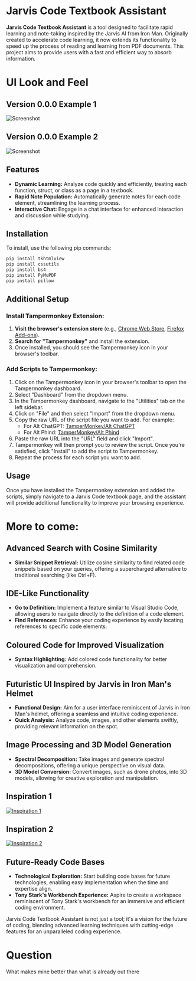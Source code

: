 # Jarvis Code Textbook Assistant

**Jarvis Code Textbook Assistant** is a tool designed to facilitate rapid learning and note-taking inspired by the Jarvis AI from Iron Man. Originally created to accelerate code learning, it now extends its functionality to speed up the process of reading and learning from PDF documents. This project aims to provide users with a fast and efficient way to absorb information. 

# UI Look and Feel

## Version 0.0.0 Example 1
![Screenshot](https://github.com/JadanPoll/Jarvis-Code-Textbook-Assistant/raw/main/Images/Screenshot%20(53).png)

## Version 0.0.0 Example 2
![Screenshot](https://github.com/JadanPoll/Jarvis-Code-Textbook-Assistant/raw/main/Images/Screenshot%20(74).png)

## Features

- **Dynamic Learning:** Analyze code quickly and efficiently, treating each function, struct, or class as a page in a textbook.
- **Rapid Note Population:** Automatically generate notes for each code element, streamlining the learning process.
- **Interactive Chat:** Engage in a chat interface for enhanced interaction and discussion while studying.

## Installation

To install, use the following pip commands:

```bash
pip install tkhtmlview
pip install cssutils
pip install bs4
pip install PyMuPDF
pip install pillow
```

## Additional Setup
### Install Tampermonkey Extension:

1. **Visit the browser's extension store** (e.g., [Chrome Web Store](https://chrome.google.com/webstore/detail/dhdgffkkebhmkfjojejmpbldmpobfkfo), [Firefox Add-ons](https://addons.mozilla.org/en-US/firefox/addon/tampermonkey/)).
2. **Search for "Tampermonkey"** and install the extension.
3. Once installed, you should see the Tampermonkey icon in your browser's toolbar.

### Add Scripts to Tampermonkey:

1. Click on the Tampermonkey icon in your browser's toolbar to open the Tampermonkey dashboard.
2. Select "Dashboard" from the dropdown menu.
3. In the Tampermonkey dashboard, navigate to the "Utilities" tab on the left sidebar.
4. Click on "File" and then select "Import" from the dropdown menu.
5. Copy the raw URL of the script file you want to add. For example:
   - For Alt ChatGPT: [TamperMonkey/Alt ChatGPT](https://github.com/JadanPoll/Jarvis-Code-Textbook-Assistant/raw/main/TamperMonkey/Alt%20ChatGPT)
   - For Alt Phind: [TamperMonkey/Alt Phind](https://github.com/JadanPoll/Jarvis-Code-Textbook-Assistant/raw/main/TamperMonkey/Alt%20Phind)
6. Paste the raw URL into the "URL" field and click "Import".
7. Tampermonkey will then prompt you to review the script. Once you're satisfied, click "Install" to add the script to Tampermonkey.
8. Repeat the process for each script you want to add.

## Usage

Once you have installed the Tampermonkey extension and added the scripts, simply navigate to a Jarvis Code textbook page, and the assistant will provide additional functionality to improve your browsing experience.

# More to come:
## Advanced Search with Cosine Similarity
- **Similar Snippet Retrieval:** Utilize cosine similarity to find related code snippets based on your queries, offering a supercharged alternative to traditional searching (like Ctrl+F).

## IDE-Like Functionality
- **Go to Definition:** Implement a feature similar to Visual Studio Code, allowing users to navigate directly to the definition of a code element.
- **Find References:** Enhance your coding experience by easily locating references to specific code elements.

## Coloured Code for Improved Visualization
- **Syntax Highlighting:** Add colored code functionality for better visualization and comprehension.

## Futuristic UI Inspired by Jarvis in Iron Man's Helmet
- **Functional Design:** Aim for a user interface reminiscent of Jarvis in Iron Man's helmet, offering a seamless and intuitive coding experience.
- **Quick Analysis:** Analyze code, images, and other elements swiftly, providing relevant information on the spot.

## Image Processing and 3D Model Generation
- **Spectral Decomposition:** Take images and generate spectral decompositions, offering a unique perspective on visual data.
- **3D Model Conversion:** Convert images, such as drone photos, into 3D models, allowing for creative exploration and manipulation.

## Inspiration 1

[![Inspiration 1](https://img.youtube.com/vi/rt1dBr2Jz78/hqdefault.jpg)](https://www.youtube.com/watch?v=rt1dBr2Jz78&t=90s)

## Inspiration 2

[![Inspiration 2](https://img.youtube.com/vi/uKndgvIu5MY/0.jpg)](https://youtu.be/1-U8dEFCvS8)


## Future-Ready Code Bases
- **Technological Exploration:** Start building code bases for future technologies, enabling easy implementation when the time and expertise align.
- **Tony Stark's Workbench Experience:** Aspire to create a workspace reminiscent of Tony Stark's workbench for an immersive and efficient coding environment.

Jarvis Code Textbook Assistant is not just a tool; it's a vision for the future of coding, blending advanced learning techniques with cutting-edge features for an unparalleled coding experience.


# Question
  What makes mine better than what is already out there

